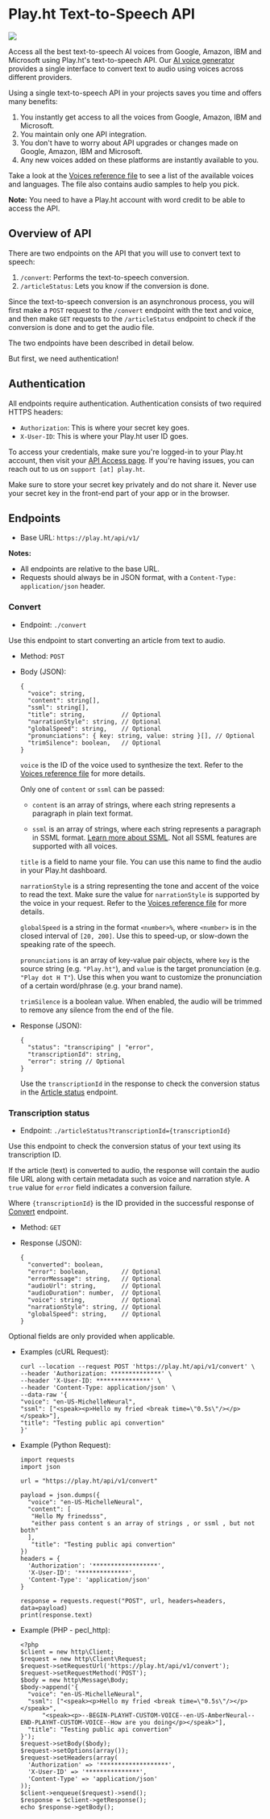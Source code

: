 # Play.ht Text-to-Speech API
![](https://s3.amazonaws.com/static.play.ht/text-to-speech-api.png)

Access all the best text-to-speech AI voices from Google, Amazon, IBM and Microsoft using Play.ht's text-to-speech API. Our [AI voice generator](https://play.ht) provides a single interface to convert text to audio using voices across different providers. 

Using a single text-to-speech API in your projects saves you time and offers many benefits:
1. You instantly get access to all the voices from Google, Amazon, IBM and Microsoft.
2. You maintain only one API integration.
3. You don't have to worry about API upgrades or changes made on Google, Amazon, IBM and Microsoft.
4. Any new voices added on these platforms are instantly available to you.

Take a look at the [Voices reference file](Voices.md) to see a list of the available voices and languages. The file also contains audio samples to help you pick.

**Note:** You need to have a Play.ht account with word credit to be able to access the API.

## Overview of API

There are two endpoints on the API that you will use to convert text to speech:
1. `/convert`: Performs the text-to-speech conversion.
2. `/articleStatus`: Lets you know if the conversion is done.

Since the text-to-speech conversion is an asynchronous process, you will first make a `POST` request to the `/convert` endpoint with the text and voice, and then make `GET` requests to the `/articleStatus` endpoint to check if the conversion is done and to get the audio file.

The two endpoints have been described in detail below.

But first, we need authentication!

## Authentication

All endpoints require authentication. Authentication consists of two required HTTPS headers:
- `Authorization`: This is where your secret key goes.
- `X-User-ID`: This is where your Play.ht user ID goes.

To access your credentials, make sure you're logged-in to your Play.ht account, then visit your [API Access page](https://play.ht/app/api-access). If you're having issues, you can reach out to us on `support [at] play.ht`.

Make sure to store your secret key privately and do not share it. Never use your secret key in the front-end part of your app or in the browser.

## Endpoints

- Base URL: `https://play.ht/api/v1/`

**Notes:**
- All endpoints are relative to the base URL.
- Requests should always be in JSON format, with a `Content-Type: application/json` header.

### Convert

- Endpoint:  `./convert`

Use this endpoint to start converting an article from text to audio.

- Method: `POST`

- Body (JSON):
  ```jsonc
  {
    "voice": string,
    "content": string[],
    "ssml": string[],
    "title": string,          // Optional
    "narrationStyle": string, // Optional         
    "globalSpeed": string,    // Optional      
    "pronunciations": { key: string, value: string }[], // Optional
    "trimSilence": boolean,   // Optional
  }
  ```

  `voice` is the ID of the voice used to synthesize the text. Refer to the [Voices reference file](Voices.md) for more details.

  Only one of `content` or `ssml` can be passed:

    - `content` is an array of strings, where each string represents a paragraph in plain text format.

    - `ssml` is an array of strings, where each string represents a paragraph in SSML format. [Learn more about SSML](https://www.w3.org/TR/speech-synthesis/). Not all SSML features are supported with all voices.

  `title` is a field to name your file. You can use this name to find the audio in your Play.ht dashboard.
  
  `narrationStyle` is a string representing the tone and accent of the voice to read the text. Make sure the value for `narrationStyle` is supported by the voice in your request. Refer to the [Voices reference file](Voices.md) for more details.

  `globalSpeed` is a string in the format `<number>%`, where `<number>` is in the closed interval of `[20, 200]`. Use this to speed-up, or slow-down the speaking rate of the speech.

  `pronunciations` is an array of key-value pair objects, where `key` is the source string (e.g. `"Play.ht"`), and `value` is the target pronunciation (e.g. `"Play dot H T"`). Use this when you want to customize the pronunciation of a certain word/phrase (e.g. your brand name).

  `trimSilence` is a boolean value. When enabled, the audio will be trimmed to remove any silence from the end of the file.

- Response (JSON):
  ```jsonc
  {
    "status": "transcriping" | "error",
    "transcriptionId": string,
    "error": string // Optional
  }
  ```

  Use the `transcriptionId` in the response to check the conversion status in the [Article status](#article-status) endpoint.

### Transcription status

- Endpoint:  `./articleStatus?transcriptionId={transcriptionId}`

Use this endpoint to check the conversion status of your text using its transcription ID.

If the article (text) is converted to audio, the response will contain the audio file URL along with certain metadata such as voice and narration style. A `true` value for `error` field indicates a conversion failure.

Where `{transcriptionId}` is the ID provided in the successful response of [Convert](#convert) endpoint.

- Method: `GET`

- Response (JSON):
  ```jsonc
  {
    "converted": boolean,
    "error": boolean,         // Optional
    "errorMessage": string,   // Optional
    "audioUrl": string,       // Optional
    "audioDuration": number,  // Optional
    "voice": string,          // Optional
    "narrationStyle": string, // Optional
    "globalSpeed": string,    // Optional
  }
  ```

Optional fields are only provided when applicable.

- Examples (cURL Request):
  ```ssml with pauses
  curl --location --request POST 'https://play.ht/api/v1/convert' \
  --header 'Authorization: **************' \
  --header 'X-User-ID: ***************' \
  --header 'Content-Type: application/json' \
  --data-raw '{
  "voice": "en-US-MichelleNeural",
  "ssml": ["<speak><p>Hello my fried <break time=\"0.5s\"/></p></speak>"],
  "title": "Testing public api convertion"
  }'
  ```
- Example (Python Request):
  ```
  import requests
  import json

  url = "https://play.ht/api/v1/convert"

  payload = json.dumps({
    "voice": "en-US-MichelleNeural",
    "content": [
     "Hello My frinedsss",
     "either pass content s an array of strings , or ssml , but not both"
    ],
     "title": "Testing public api convertion"
  })
  headers = {
    'Authorization': '******************',
    'X-User-ID': '**************',
    'Content-Type': 'application/json'
  }

  response = requests.request("POST", url, headers=headers, data=payload)
  print(response.text)
  ```
- Example (PHP - pecl_http):
  ```Using multi voices 
  <?php
  $client = new http\Client;
  $request = new http\Client\Request;
  $request->setRequestUrl('https://play.ht/api/v1/convert');
  $request->setRequestMethod('POST');
  $body = new http\Message\Body;
  $body->append('{
    "voice": "en-US-MichelleNeural",
    "ssml": ["<speak><p>Hello my fried <break time=\"0.5s\"/></p></speak>",
        "<speak><p>--BEGIN-PLAYHT-CUSTOM-VOICE--en-US-AmberNeural--END-PLAYHT-CUSTOM-VOICE--How are you doing</p></speak>"],
    "title": "Testing public api convertion"
  }');
  $request->setBody($body);
  $request->setOptions(array());
  $request->setHeaders(array(
    'Authorization' => '*******************',
    'X-User-ID' => '***************',
    'Content-Type' => 'application/json'
  ));
  $client->enqueue($request)->send();
  $response = $client->getResponse();
  echo $response->getBody();
```
